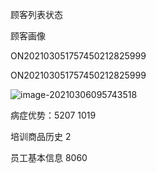 顾客列表状态

顾客画像

ON202103051757450212825999

ON202103051757450212825999

![image-20210306095743518](https://gitee.com/wu_kang0718/image/raw/master//20210306095745484.png)

病症优势：5207    1019

培训商品历史   2

员工基本信息 8060













